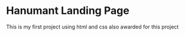 # Hanumant Landing Page 
This is my first project using html and css also awarded for this project
 
